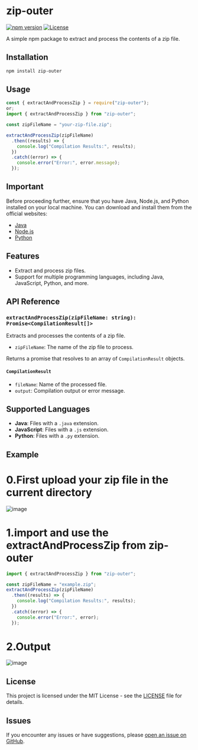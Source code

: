 # zip-outer

[![npm version](https://img.shields.io/npm/v/zip-outer.svg)](https://www.npmjs.com/package/zip-outer)
[![License](https://img.shields.io/badge/license-MIT-blue.svg)](https://opensource.org/licenses/MIT)

A simple npm package to extract and process the contents of a zip file.

## Installation

```bash
npm install zip-outer
```

## Usage

```javascript
const { extractAndProcessZip } = require("zip-outer");
or;
import { extractAndProcessZip } from "zip-outer";

const zipFileName = "your-zip-file.zip";

extractAndProcessZip(zipFileName)
  .then((results) => {
    console.log("Compilation Results:", results);
  })
  .catch((error) => {
    console.error("Error:", error.message);
  });
```

## Important

Before proceeding further, ensure that you have Java, Node.js, and Python installed on your local machine. You can download and install them from the official websites:

- [Java](https://www.oracle.com/java/technologies/javase-downloads.html)
- [Node.js](https://nodejs.org/)
- [Python](https://www.python.org/)

## Features

- Extract and process zip files.
- Support for multiple programming languages, including Java, JavaScript, Python, and more.

## API Reference

### `extractAndProcessZip(zipFileName: string): Promise<CompilationResult[]>`

Extracts and processes the contents of a zip file.

- `zipFileName`: The name of the zip file to process.

Returns a promise that resolves to an array of `CompilationResult` objects.

#### `CompilationResult`

- `fileName`: Name of the processed file.
- `output`: Compilation output or error message.

## Supported Languages

- **Java**: Files with a `.java` extension.
- **JavaScript**: Files with a `.js` extension.
- **Python**: Files with a `.py` extension.

## Example

# 0.First upload your zip file in the current directory <br/>

![image](https://github.com/TheCoderAdi/zipouter/assets/111285422/ff3118b7-9614-490c-b0ca-3aeb40dc6ea9)

# 1.import and use the extractAndProcessZip from zip-outer

```javascript
import { extractAndProcessZip } from "zip-outer";

const zipFileName = "example.zip";
extractAndProcessZip(zipFileName)
  .then((results) => {
    console.log("Compilation Results:", results);
  })
  .catch((error) => {
    console.error("Error:", error);
  });
```

# 2.Output<br/>

![image](https://github.com/TheCoderAdi/zipouter/assets/111285422/e322047e-5e68-4a86-a79a-19c5ce196cb9)

## License

This project is licensed under the MIT License - see the [LICENSE](LICENSE) file for details.

## Issues

If you encounter any issues or have suggestions, please [open an issue on GitHub](https://github.com/TheCoderAdi/zipouter/issues).
